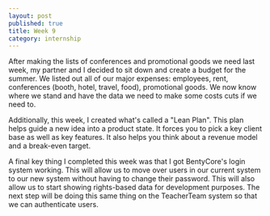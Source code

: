 ```yaml
---
layout: post
published: true
title: Week 9
category: internship
---
```


After making the lists of conferences and promotional goods we need last week, my partner and I decided to sit down and create a budget for the summer. We listed out all of our major expenses: employees, rent, conferences (booth, hotel, travel, food), promotional goods. We now know where we stand and have the data we need to make some costs cuts if we need to. 

Additionally, this week, I created what's called a "Lean Plan". This plan helps guide a new idea into a product state. It forces you to pick a key client base as well as key features. It also helps you think about a revenue model and a break-even target. 

A final key thing I completed this week was that I got BentyCore's login system working. This will allow us to move over users in our current system to our new system without having to change their password. This will also allow us to start showing rights-based data for development purposes. The next step will be doing this same thing on the TeacherTeam system so that we can authenticate users. 
